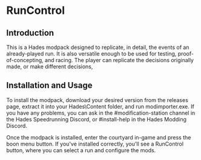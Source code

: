 # RunControl

## Introduction

This is a Hades modpack designed to replicate, in detail, the events of an already-played run. It is also versatile enough to be used for testing, proof-of-concepting, and racing. The player can replicate the decisions originally made, or make different decisions, 

## Installation and Usage

To install the modpack, download your desired version from the releases page, extract it into your Hades\Content folder, and run modimporter.exe. If you have any problems, you can ask in the #modification-station channel in the Hades Speedrunning Discord, or #install-help in the Hades Modding Discord.

Once the modpack is installed, enter the courtyard in-game and press the boon menu button. If you've installed correctly, you'll see a RunControl button, where you can select a run and configure the mods.